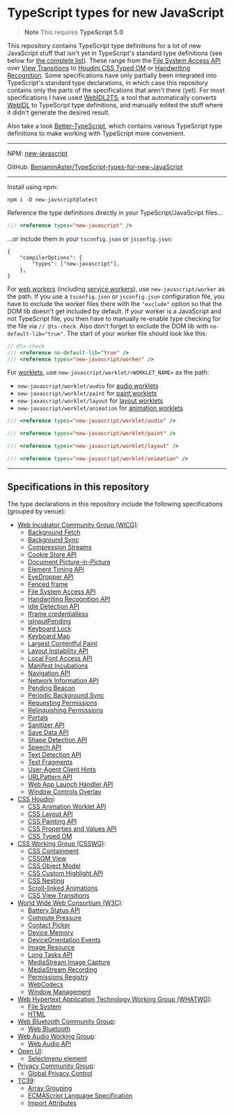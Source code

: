 
# TypeScript types for new JavaScript

> **Note**
> This requires **TypeScript 5.0**

This repository contains TypeScript type definitions for a lot of new JavaScript stuff that isn't yet in TypeScript's standard type definitions (see below for [the complete list](#specifications-in-this-repository)). These range from the [File System Access API](https://wicg.github.io/file-system-access/) over [View Transitions](https://drafts.csswg.org/css-view-transitions-1/) to [Houdini CSS Typed OM](https://drafts.css-houdini.org/css-typed-om/) or [Handwriting Recognition](https://wicg.github.io/handwriting-recognition/). Some specifications have only partially been integrated into TypeScript's standard type declarations, in which case this repository contains only the parts of the specifications that aren't there (yet). For most specifications I have used [WebIDL2TS](https://github.com/giniedp/webidl2ts), a tool that automatically converts [WebIDL](https://webidl.spec.whatwg.org/) to TypeScript type definitions, and manually edited the stuff where it didn't generate the desired result.

Also take a look [Better-TypeScript](https://github.com/BenjaminAster/Better-TypeScript), which contains various TypeScript type definitions to make working with TypeScript more convenient.

---

NPM: [new-javascript](https://www.npmjs.com/package/new-javascript)

GitHub: [BenjaminAster/TypeScript-types-for-new-JavaScript](https://github.com/BenjaminAster/TypeScript-types-for-new-JavaScript)

---

Install using npm:

```shell
npm i -D new-javscript@latest
```

Reference the type definitions directly in your TypeScript/JavaScript files...

```javascript
/// <reference types="new-javascript" />
```

...or include them in your `tsconfig.json` or `jsconfig.json`:

```jsonc
{
	"compilerOptions": {
		"types": ["new-javascript"],
	},
}
```

For [web workers](https://developer.mozilla.org/en-US/docs/Web/API/Web_Workers_API/Using_web_workers) (including [service workers](https://developer.mozilla.org/en-US/docs/Web/API/Service_Worker_API)), use `new-javascript/worker` as the path. If you use a `tsconfig.json` or `jsconfig.json` configuration file, you have to exclude the worker files there with the `"exclude"` option so that the DOM lib doesn't get included by default. If your worker is a JavaScript and not TypeScript file, you then have to manually re-enable type checking for the file via `// @ts-check`. Also don't forget to exclude the DOM lib with `no-default-lib="true"`. The start of your worker file should look like this:

```javascript
// @ts-check
/// <reference no-default-lib="true" />
/// <reference types="new-javascript/worker" />
```

For [worklets](https://developer.mozilla.org/en-US/docs/Web/API/Worklet), use `new-javascript/worklet/<WORKLET_NAME>` as the path:
 - `new-javascript/worklet/audio` for [audio worklets](https://developer.mozilla.org/en-US/docs/Web/API/AudioWorklet)
 - `new-javascript/worklet/paint` for [paint worklets](https://developer.mozilla.org/en-US/docs/Web/API/PaintWorklet)
 - `new-javascript/worklet/layout` for [layout worklets](https://github.com/w3c/css-houdini-drafts/blob/main/css-layout-api/EXPLAINER.md)
 - `new-javascript/worklet/animation` for [animation worklets](https://github.com/w3c/css-houdini-drafts/blob/main/css-animation-worklet-1/README.md)
```javascript
/// <reference types="new-javascript/worklet/audio" />
```
```javascript
/// <reference types="new-javascript/worklet/paint" />
```
```javascript
/// <reference types="new-javascript/worklet/layout" />
```
```javascript
/// <reference types="new-javascript/worklet/animation" />
```

---

## Specifications in this repository

The type declarations in this repository include the following specifications (grouped by venue):

 - [Web Incubator Community Group (WICG)](https://wicg.io):
	 - [Background Fetch](https://wicg.github.io/background-fetch/)
	 - [Background Sync](https://wicg.github.io/background-sync/spec/)
	 - [Compression Streams](https://wicg.github.io/compression-streams/)
	 - [Cookie Store API](https://wicg.github.io/cookie-store/)
	 - [Document Picture-in-Picture](https://wicg.github.io/document-picture-in-picture/)
	 - [Element Timing API](https://wicg.github.io/element-timing/)
	 - [EyeDropper API](https://wicg.github.io/eyedropper-api/)
	 - [Fenced frame](https://wicg.github.io/fenced-frame/)
	 - [File System Access API](https://wicg.github.io/file-system-access/)
	 - [Handwriting Recognition API](https://wicg.github.io/handwriting-recognition/)
	 - [Idle Detection API](https://wicg.github.io/idle-detection/)
	 - [Iframe credentialless](https://wicg.github.io/anonymous-iframe/)
	 - [isInputPending](https://wicg.github.io/is-input-pending/)
	 - [Keyboard Lock](https://wicg.github.io/keyboard-lock/)
	 - [Keyboard Map](https://wicg.github.io/keyboard-map/)
	 - [Largest Contentful Paint](https://wicg.github.io/largest-contentful-paint/)
	 - [Layout Instability API](https://wicg.github.io/layout-instability/)
	 - [Local Font Access API](https://wicg.github.io/local-font-access/)
	 - [Manifest Incubations](https://wicg.github.io/manifest-incubations/)
	 - [Navigation API](https://wicg.github.io/navigation-api/)
	 - [Network Information API](https://wicg.github.io/netinfo/)
	 - [Pending Beacon](https://wicg.github.io/pending-beacon/)
	 - [Periodic Background Sync](https://wicg.github.io/periodic-background-sync/)
	 - [Requesting Permissions](https://wicg.github.io/permissions-request/)
	 - [Relinquishing Permissions](https://wicg.github.io/permissions-revoke/)
	 - [Portals](https://wicg.github.io/portals/)
	 - [Sanitizer API](https://wicg.github.io/sanitizer-api/)
	 - [Save Data API](https://wicg.github.io/savedata/)
	 - [Shape Detection API](https://wicg.github.io/shape-detection-api/)
	 - [Speech API](https://wicg.github.io/speech-api/)
	 - [Text Detection API](https://wicg.github.io/shape-detection-api/text)
	 - [Text Fragments](https://wicg.github.io/scroll-to-text-fragment/)
	 - [User-Agent Client Hints](https://wicg.github.io/ua-client-hints/)
	 - [URLPattern API](https://wicg.github.io/urlpattern/)
	 - [Web App Launch Handler API](https://wicg.github.io/web-app-launch/)
	 - [Window Controls Overlay](https://wicg.github.io/window-controls-overlay/)
 - [CSS Houdini](https://css-houdini.org):
	 - [CSS Animation Worklet API](https://drafts.css-houdini.org/css-animation-worklet/)
	 - [CSS Layout API](https://drafts.css-houdini.org/css-layout-api/)
	 - [CSS Painting API](https://drafts.css-houdini.org/css-paint-api/)
	 - [CSS Properties and Values API](https://drafts.css-houdini.org/css-properties-values-api/)
	 - [CSS Typed OM](https://drafts.css-houdini.org/css-typed-om/)
 - [CSS Working Group (CSSWG)](https://csswg.org):
	 - [CSS Containment](https://drafts.csswg.org/css-contain-3/)
	 - [CSSOM View](https://drafts.csswg.org/cssom-view-1/)
	 - [CSS Object Model](https://drafts.csswg.org/cssom-1/)
	 - [CSS Custom Highlight API](https://drafts.csswg.org/css-highlight-api-1/)
	 - [CSS Nesting](https://drafts.csswg.org/css-nesting-1/)
	 - [Scroll-linked Animations](https://drafts.csswg.org/scroll-animations-1/)
	 - [CSS View Transitions](https://drafts.csswg.org/css-view-transitions-1/)
 - [World Wide Web Consortium (W3C)](https://www.w3.org/TR/):
	 - [Battery Status API](https://w3c.github.io/battery/)
	 - [Compute Pressure](https://w3c.github.io/compute-pressure/)
	 - [Contact Picker](https://w3c.github.io/contact-picker/spec/)
	 - [Device Memory](https://w3c.github.io/device-memory/)
	 - [DeviceOrientation Events](https://w3c.github.io/deviceorientation/)
	 - [Image Resource](https://w3c.github.io/image-resource/)
	 - [Long Tasks API](https://w3c.github.io/longtasks/)
	 - [MediaStream Image Capture](https://w3c.github.io/mediacapture-image/)
	 - [MediaStream Recording](https://w3c.github.io/mediacapture-record/)
	 - [Permissions Registry](https://w3c.github.io/permissions-registry/)
	 - [WebCodecs](https://w3c.github.io/webcodecs/)
	 - [Window Management](https://w3c.github.io/window-management/)
 - [Web Hypertext Application Technology Working Group (WHATWG)](https://spec.whatwg.org):
	 - [File System](https://fs.spec.whatwg.org)
	 - [HTML](https://html.spec.whatwg.org/multipage/)
 - [Web Bluetooth Community Group](https://webbluetoothcg.github.io):
	 - [Web Bluetooth](https://webbluetoothcg.github.io/web-bluetooth/)
 - [Web Audio Working Group](https://github.com/WebAudio):
	 - [Web Audio API](https://webaudio.github.io/web-audio-api/)
 - [Open UI](https://open-ui.org):
	 - [Selectmenu element](https://open-ui.org/components/selectmenu/)
 - [Privacy Community Group](https://github.com/WebAudio):
	 - [Global Privacy Control](https://privacycg.github.io/gpc-spec/)
 - [TC39](https://tc39.es):
	 - [Array Grouping](https://tc39.es/proposal-array-grouping/)
	 - [ECMAScript Language Specification](https://tc39.es/ecma262/)
	 - [Import Attributes](https://tc39.es/proposal-import-attributes/)
